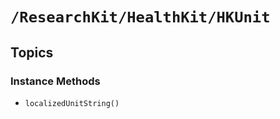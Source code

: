 # ``/ResearchKit/HealthKit/HKUnit``

<!-- The content below this line is auto-generated and is redundant. You should either incorporate it into your content above this line or delete it. -->

## Topics

### Instance Methods

- ``localizedUnitString()``